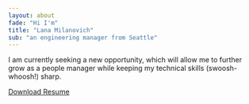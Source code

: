 ```yaml
---
layout: about
fade: "Hi I'm"
title: "Lana Milanovich"
sub: "an engineering manager from Seattle"
---
```


<p>
    I am currently seeking a new opportunity, which will allow me to further grow as a people manager while keeping my technical skills (swoosh-whoosh!) sharp.
</p>

<div class="action-buttons">
    <a href="/assets/lana_milanovich_resume.pdf" class="btn btn-success btn-lg"><i class="glyphicon glyphicon-download-alt" aria-hidden="true" title="Download"></i> Download Resume</a>
</div>